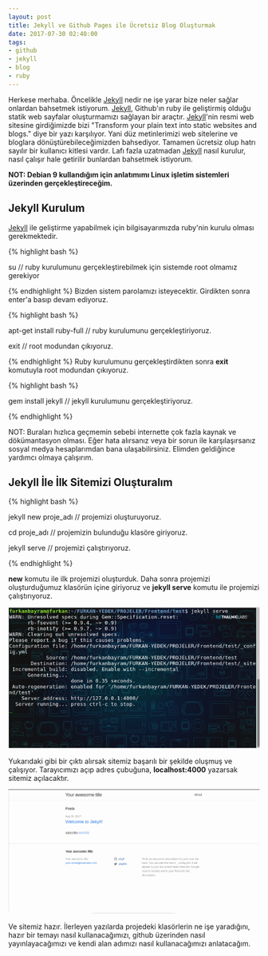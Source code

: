 ```yaml
---
layout: post
title: Jekyll ve Github Pages ile Ücretsiz Blog Oluşturmak
date: 2017-07-30 02:40:00
tags:
- github
- jekyll
- blog
- ruby
---
```


Herkese merhaba. Öncelikle <a href="https://jekyllrb.com/">Jekyll</a> nedir ne işe yarar bize neler sağlar onlardan bahsetmek istiyorum. 
<a href="https://jekyllrb.com/">Jekyll</a>, Github'ın ruby ile geliştirmiş olduğu statik web sayfalar oluşturmamızı sağlayan bir araçtır. <a href="https://jekyllrb.com/">Jekyll</a>'nin resmi web sitesine girdiğimizde bizi "Transform your plain text into static websites and blogs." diye bir yazı karşılıyor. Yani düz metinlerimizi web sitelerine ve bloglara dönüştürebileceğimizden bahsediyor. Tamamen ücretsiz olup hatrı sayılır bir kullanıcı kitlesi vardır. Lafı fazla uzatmadan <a href="https://jekyllrb.com/">Jekyll</a> nasıl kurulur, nasıl çalışır hale getirilir bunlardan bahsetmek istiyorum.

<strong>NOT: Debian 9 kullandığım için anlatımımı Linux işletim sistemleri üzerinden gerçekleştireceğim.</strong>

<h2>Jekyll Kurulum</h2>

<a href="https://jekyllrb.com/">Jekyll</a> ile geliştirme yapabilmek için bilgisayarımızda ruby'nin kurulu olması gerekmektedir.

{% highlight bash %}

su 	// ruby kurulumunu gerçekleştirebilmek için sistemde root olmamız gerekiyor

{% endhighlight %}
Bizden sistem parolamızı isteyecektir. Girdikten sonra enter'a basıp devam ediyoruz.

{% highlight bash %}

apt-get install ruby-full 	// ruby kurulumunu gerçekleştiriyoruz.

exit 				// root modundan çıkıyoruz.

{% endhighlight %}
Ruby kurulumunu gerçekleştirdikten sonra <strong>exit</strong> komutuyla root modundan çıkıyoruz.

{% highlight bash %}

gem install jekyll 		// jekyll kurulumunu gerçekleştiriyoruz.

{% endhighlight %}

NOT: Buraları hızlıca geçmemin sebebi internette çok fazla kaynak ve dökümantasyon olması. Eğer hata alırsanız veya bir sorun ile karşılaşırsanız sosyal medya hesaplarımdan bana ulaşabilirsiniz. Elimden geldiğince yardımcı olmaya çalışırım.

<h2>Jekyll İle İlk Sitemizi Oluşturalım</h2>

{% highlight bash %}

jekyll new proje_adı 		// projemizi oluşturuyoruz.
	
cd proje_adı 			// projemizin bulunduğu klasöre giriyoruz.

jekyll serve 			// projemizi çalıştırıyoruz.

{% endhighlight %}

<strong>new</strong> komutu ile ilk projemizi oluşturduk. Daha sonra projemizi oluşturduğumuz klasörün içine giriyoruz ve <strong>jekyll serve</strong> komutu ile projemizi çalıştırıyoruz.

<img class="img-responsive" src="../static/img/post_image/jekyll_ve_github_page_ile_ucretsiz_blog_olusturmak.png" />

Yukarıdaki gibi bir çıktı alırsak sitemiz başarılı bir şekilde oluşmuş ve çalışıyor.
Tarayıcımızı açıp adres çubuğuna, <strong>localhost:4000</strong> yazarsak sitemiz açılacaktır.

<img class="img-responsive" src="../static/img/post_image/jekyll_ve_github_page_ile_ucretsiz_blog_olusturmak_2.png" />

Ve sitemiz hazır. İlerleyen yazılarda projedeki klasörlerin ne işe yaradığını, hazır bir temayı nasıl kullanacağımızı, github üzerinden nasıl yayınlayacağımızı ve kendi alan adımızı nasıl kullanacağımızı anlatacağım. 




